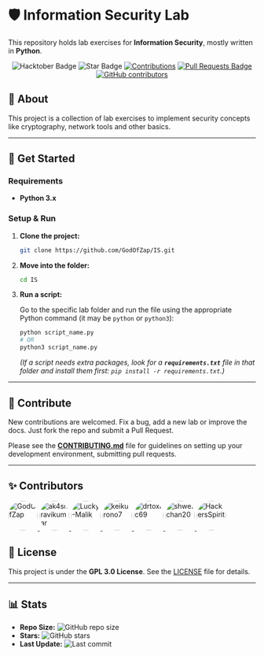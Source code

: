# 🛡️ Information Security Lab

This repository holds lab exercises for **Information Security**, mostly written in **Python**.

<div align="center">

<img src="https://img.shields.io/badge/hacktoberfest-2025-blueviolet" alt="Hacktober Badge"/>
<img src="https://img.shields.io/static/v1?label=%F0%9F%8C%9F&message=If%20Useful&style=style=flat&color=BC4E99" alt="Star Badge"/>
<a href="https://github.com/GodOfZap" ><img src="https://img.shields.io/badge/Contributions-welcome-violet.svg?style=flat&logo=git" alt="Contributions" /></a>
<a href="https://github.com/GodOfZap/IS/pulls"><img src="https://img.shields.io/github/issues-pr/GodOfZap/IS" alt="Pull Requests Badge"/></a>
<a href="https://github.com/GodOfZap/IS/graphs/contributors"><img alt="GitHub contributors" src="https://img.shields.io/github/contributors/GodOfZap/IS?color=2b9348"></a>

</div>

## 📝 About

This project is a collection of lab exercises to implement security concepts like cryptography, network tools and other basics.

---

## 🚀 Get Started

### Requirements

- **Python 3.x**

### Setup & Run

1.  **Clone the project:**

    ```bash
    git clone https://github.com/GodOfZap/IS.git
    ```

2.  **Move into the folder:**

    ```bash
    cd IS
    ```

3.  **Run a script:**

    Go to the specific lab folder and run the file using the appropriate Python command (it may be `python` or `python3`):

    ```bash
    python script_name.py
    # OR
    python3 script_name.py
    ```

    *(If a script needs extra packages, look for a **`requirements.txt`** file in that folder and install them first: `pip install -r requirements.txt`.)*

---

## 🤝 Contribute

New contributions are welcomed. Fix a bug, add a new lab or improve the docs. Just fork the repo and submit a Pull Request.

Please see the **[CONTRIBUTING.md](CONTRIBUTING.md)** file for guidelines on setting up your development environment, submitting pull requests.

---

## ✨ Contributors

<!-- CONTRIBUTORS:START -->
<a href="https://github.com/GodOfZap">
  <img src="https://avatars.githubusercontent.com/u/104364679?v=4" width="60" height="60" alt="GodOfZap" style="border-radius: 50%;" />
</a>

<a href="https://github.com/ak4shravikumar">
  <img src="https://avatars.githubusercontent.com/u/189372043?v=4" width="60" height="60" alt="ak4shravikumar" style="border-radius: 50%;" />
</a>

<a href="https://github.com/Lucky-Malik">
  <img src="https://avatars.githubusercontent.com/u/212520963?v=4" width="60" height="60" alt="Lucky-Malik" style="border-radius: 50%;" />
</a>

<a href="https://github.com/keikurono7">
  <img src="https://avatars.githubusercontent.com/u/125114994?v=4" width="60" height="60" alt="keikurono7" style="border-radius: 50%;" />
</a>

<a href="https://github.com/drtoxic69">
  <img src="https://avatars.githubusercontent.com/u/67575682?v=4" width="60" height="60" alt="drtoxic69" style="border-radius: 50%;" />
</a>

<a href="https://github.com/shwetchan20">
  <img src="https://avatars.githubusercontent.com/u/213648030?v=4" width="60" height="60" alt="shwetchan20" style="border-radius: 50%;" />
</a>

<a href="https://github.com/HackersSpirit">
  <img src="https://avatars.githubusercontent.com/u/8684346?v=4" width="60" height="60" alt="HackersSpirit" style="border-radius: 50%;" />
</a>
<!-- CONTRIBUTORS:END -->


## 📄 License

This project is under the **GPL 3.0 License**. See the [LICENSE](LICENSE) file for details.

---

## 📊 Stats 

- **Repo Size:** ![GitHub repo size](https://img.shields.io/github/repo-size/GodOfZap/IS)
- **Stars:** ![GitHub stars](https://img.shields.io/github/stars/GodOfZap/IS)
- **Last Update:** ![Last commit](https://img.shields.io/github/last-commit/GodOfZap/IS)
